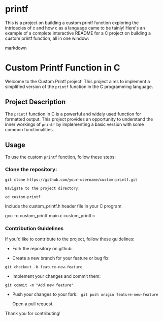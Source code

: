 # printf
This is a project on building a custom printf function exploring the intricacies of c and how c as a language came to be 
tainly! Here's an example of a complete interactive README for a C project on building a custom printf function, all in one window:

markdown

# Custom Printf Function in C

Welcome to the Custom Printf project! This project aims to implement a simplified version of the `printf` function in the C programming language.

## Project Description

The `printf` function in C is a powerful and widely used function for formatted output. This project provides an opportunity to understand the inner workings of `printf` by implementing a basic version with some common functionalities.

## Usage

To use the custom `printf` function, follow these steps:

### Clone the repository:
   `git clone https://github.com/your-username/custom-printf.git`

    Navigate to the project directory:

`cd custom-printf`

Include the custom_printf.h header file in your C program:

gcc -o custom_printf main.c custom_printf.c

### Contribution Guidelines

If you'd like to contribute to the project, follow these guidelines:

   - Fork the repository on github.

   - Create a new branch for your feature or bug fix:

`git checkout -b feature-new-feature`

- Implement your changes and commit them:

`git commit -m "Add new feature"`

- Push your changes to your fork:
  ` git push origin feature-new-feature`

    Open a pull request.

Thank you for contributing!
